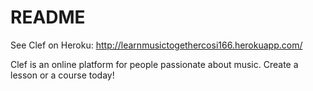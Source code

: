 # README

See Clef on Heroku: http://learnmusictogethercosi166.herokuapp.com/

Clef is an online platform for people passionate about music. Create a lesson or a course today!
